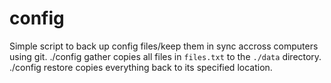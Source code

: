 # config
Simple script to back up config files/keep them in sync accross computers using git.
    ./config gather
copies all files in `files.txt` to the `./data` directory.
    ./config restore
copies everything back to its specified location.
